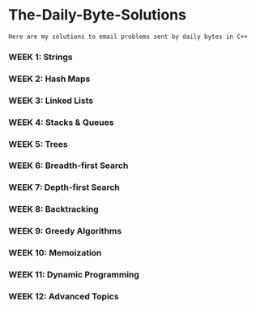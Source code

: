 # The-Daily-Byte-Solutions

```
Here are my solutions to email problems sent by daily bytes in C++
```
### WEEK 1: Strings
### WEEK 2: Hash Maps
### WEEK 3: Linked Lists
### WEEK 4: Stacks & Queues
### WEEK 5: Trees
### WEEK 6: Breadth-first Search
### WEEK 7: Depth-first Search
### WEEK 8: Backtracking
### WEEK 9: Greedy Algorithms
### WEEK 10: Memoization
### WEEK 11: Dynamic Programming
### WEEK 12: Advanced Topics
